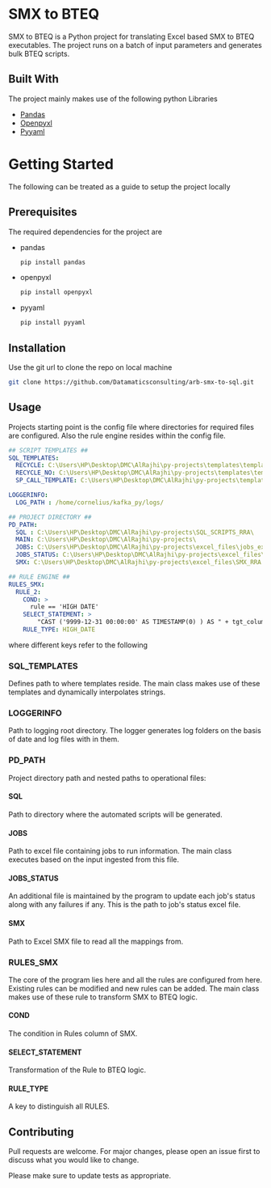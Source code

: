 # SMX to BTEQ

SMX to BTEQ is a Python project for translating Excel based SMX to BTEQ executables. The project runs on a batch of input parameters and generates bulk BTEQ scripts.

## Built With

The project mainly makes use of the following python Libraries

* [Pandas](https://github.com/pandas-dev/pandas)
* [Openpyxl](https://openpyxl.readthedocs.io/en/stable/)
* [Pyyaml](https://pyyaml.org/)

# Getting Started
The following can be treated as a guide to setup the project locally

## Prerequisites
The required dependencies for the project are
* pandas

    ```bash
    pip install pandas
    ```
* openpyxl

    ```bash
    pip install openpyxl
    ```
* pyyaml

    ```bash
    pip install pyyaml
    ```
## Installation

Use the git url to clone the repo on local machine

```bash
git clone https://github.com/Datamaticsconsulting/arb-smx-to-sql.git
```

## Usage

Projects starting point is the config file where directories for required files are configured. Also the rule engine resides within the config file.

```yaml
## SCRIPT TEMPLATES ##
SQL_TEMPLATES:
  RECYCLE: C:\Users\HP\Desktop\DMC\AlRajhi\py-projects\templates\template_recycle.txt
  RECYCLE_NO: C:\Users\HP\Desktop\DMC\AlRajhi\py-projects\templates\template.txt
  SP_CALL_TEMPLATE: C:\Users\HP\Desktop\DMC\AlRajhi\py-projects\templates\sp_call_template.txt

LOGGERINFO:
  LOG_PATH : /home/cornelius/kafka_py/logs/

## PROJECT DIRECTORY ##
PD_PATH:
  SQL : C:\Users\HP\Desktop\DMC\AlRajhi\py-projects\SQL_SCRIPTS_RRA\
  MAIN: C:\Users\HP\Desktop\DMC\AlRajhi\py-projects\
  JOBS: C:\Users\HP\Desktop\DMC\AlRajhi\py-projects\excel_files\jobs_execution.xlsx
  JOBS_STATUS: C:\Users\HP\Desktop\DMC\AlRajhi\py-projects\excel_files\jobs_execution_status.xlsx
  SMX: C:\Users\HP\Desktop\DMC\AlRajhi\py-projects\excel_files\SMX_RRA.xlsx

## RULE ENGINE ##  
RULES_SMX:
  RULE_2:
    COND: >
      rule == 'HIGH DATE'
    SELECT_STATEMENT: >
        "CAST ('9999-12-31 00:00:00' AS TIMESTAMP(0) ) AS " + tgt_column
    RULE_TYPE: HIGH_DATE   
```
where different keys refer to the following
### SQL_TEMPLATES
Defines path to where templates reside. The main class makes use of these templates and dynamically interpolates strings.

### LOGGERINFO 
Path to logging root directory. The logger generates log folders on the basis of date and log files with in them.

### PD_PATH
Project directory path and nested paths to operational files:

#### SQL
Path to directory where the automated scripts will be generated.

#### JOBS
Path to excel file containing jobs to run information. The main class executes based on the input ingested from this file.

#### JOBS_STATUS
An additional file is maintained by the program to update each job's status along with any failures if any. This is the path to job's status excel file.

#### SMX
Path to Excel SMX file to read all the mappings from.

### RULES_SMX
The core of the program lies here and all the rules are configured from here. Existing rules can be modified and new rules can be added. The main class makes use of these rule to transform SMX to BTEQ logic.

#### COND
The condition in Rules column of SMX.

#### SELECT_STATEMENT
Transformation of the Rule to BTEQ logic.

#### RULE_TYPE
A key to distinguish all RULES.

## Contributing
Pull requests are welcome. For major changes, please open an issue first to discuss what you would like to change.

Please make sure to update tests as appropriate.

